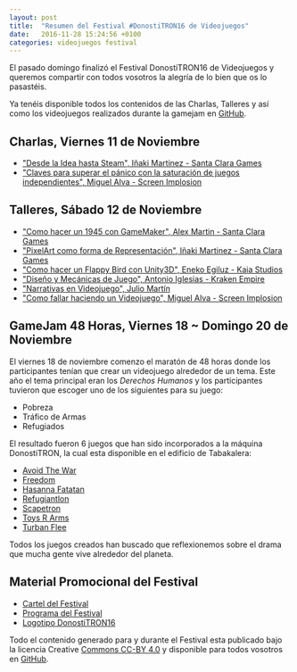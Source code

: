 ```yaml
---
layout: post
title:  "Resumen del Festival #DonostiTRON16 de Videojuegos"
date:   2016-11-28 15:24:56 +0100
categories: videojuegos festival
---
```

El pasado domingo finalizó el Festival DonostiTRON16 de Videojuegos y queremos compartir con todos vosotros la alegría de lo bien que os lo pasastéis.

Ya tenéis disponible todos los contenidos de las Charlas, Talleres y así como los videojuegos realizados durante la gamejam en [GitHub].

Charlas, Viernes 11 de Noviembre 
--------------------------------
  * ["Desde la Idea hasta Steam", Iñaki Martinez - Santa Clara Games](https://github.com/donostitron/DonostiTRON16/raw/master/0_Charlas/Desde_Idea_hasta_Steam-SCG.pdf)
  * ["Claves para superar el pánico con la saturación de juegos independientes", Miguel Alva - Screen Implosion](https://github.com/donostitron/DonostiTRON16/raw/master/0_Charlas/Claves_superar_panico_saturacion_juegos_independientes-ScreenImplosion.pdf) 


Talleres, Sábado 12 de Noviembre 
--------------------------------
 * ["Como hacer un 1945 con GameMaker", Alex Martin - Santa Clara Games](https://github.com/donostitron/DonostiTRON16/raw/master/1_Talleres/GameMaker-SCG.zip)
 * ["PixelArt como forma de Representación", Iñaki Martinez - Santa Clara Games](https://github.com/donostitron/DonostiTRON16/raw/master/1_Talleres/PixelArt-SCG.pdf)
 * ["Como hacer un Flappy Bird con Unity3D", Eneko Egiluz - Kaia Studios](https://github.com/donostitron/DonostiTRON16/raw/master/1_Talleres/Unity3D-Eneko.zip)
 * ["Diseño y Mecánicas de Juego", Antonio Iglesias - Kraken Empire](https://github.com/donostitron/DonostiTRON16/raw/master/1_Talleres/Mecanicas_de_Juego-Antonio.pdf)
 * ["Narrativas en Videojuego", Julio Martín](https://github.com/donostitron/DonostiTRON16/raw/master/1_Talleres/Narrativas_en_Videojuegos-Julio.pdf)
 * ["Como fallar haciendo un Videojuego", Miguel Alva - Screen Implosion](https://github.com/donostitron/DonostiTRON16/raw/master/1_Talleres/Como_fallar_haciendo_un_juego-Miguel.pdf)


GameJam 48 Horas, Viernes 18 ~ Domingo 20 de Noviembre
------------------------------------------------------
El viernes 18 de noviembre comenzo el maratón de 48 horas donde los participantes tenían que crear un videojuego alrededor de un tema. Este año el tema principal eran los *Derechos Humanos* y los participantes tuvieron que escoger uno de los siguientes para su juego:

 * Pobreza
 * Tráfico de Armas
 * Refugiados

El resultado fueron 6 juegos que han sido incorporados a la máquina DonostiTRON, la cual esta disponible en el edificio de Tabakalera:

 * [Avoid The War](https://github.com/donostitron/DonostiTRON16/tree/master/2_Gamejam/Avoid_The_War)
 * [Freedom](https://github.com/donostitron/DonostiTRON16/tree/master/2_Gamejam/Freedom)
 * [Hasanna Fatatan](https://github.com/donostitron/DonostiTRON16/tree/master/2_Gamejam/Hasanna_Fatatan)
 * [Refugiantlon](https://github.com/donostitron/DonostiTRON16/tree/master/2_Gamejam/Refugiatlon)
 * [Scapetron](https://github.com/donostitron/DonostiTRON16/tree/master/2_Gamejam/Scapetron)
 * [Toys R Arms](https://github.com/donostitron/DonostiTRON16/tree/master/2_Gamejam/Toys_R_Arms)
 * [Turban Flee](https://github.com/donostitron/DonostiTRON16/tree/master/2_Gamejam/TurbanFlee)

Todos los juegos creados han buscado que reflexionemos sobre el drama que mucha gente vive alrededor del planeta. 


Material Promocional del Festival
---------------------------------

 * [Cartel del Festival][Cartel_Festival]
 * [Programa del Festival][Programa_Festival]
 * [Logotipo DonostiTRON16][Logotipo_Festival]

Todo el contenido generado para y durante el Festival esta publicado bajo la licencia Creative [Commons CC-BY 4.0][CCBY40] y disponible para todos vosotros en [GitHub].


[GitHub]: https://github.com/donostitron/DonostiTRON16
[CCBY40]: https://creativecommons.org/licenses/by/4.0/
[Cartel_Festival]: https://github.com/donostitron/DonostiTRON16/raw/master/DonostiTRON16.pdf
[Programa_Festival]: https://github.com/donostitron/DonostiTRON16/raw/master/DonostiTRON16_Irekita.pdf
[Logotipo_Festival]: https://github.com/donostitron/DonostiTRON16/raw/master/DonostiTRON16_Logo.pdf
